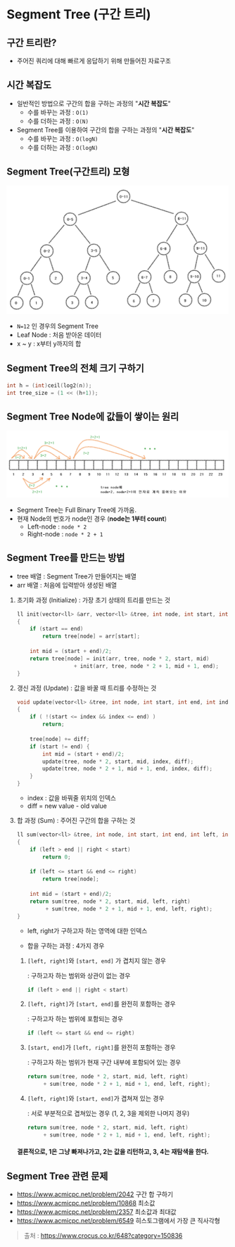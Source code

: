 # Segment Tree (구간 트리)

## 구간 트리란?

* 주어진 쿼리에 대해 빠르게 응답하기 위해 만들어진 자료구조



## 시간 복잡도

* 일반적인 방법으로 구간의 합을 구하는 과정의 "**시간 복잡도**"
  * 수를 바꾸는 과정 : `O(1)`
  * 수를 더하는 과정 : `O(N)`
* Segment Tree를 이용하여 구간의 합을 구하는 과정의 "**시간 복잡도**"
  * 수를 바꾸는 과정 : `O(logN)`
  * 수를 더하는 과정 : `O(logN)`



## Segment Tree(구간트리) 모형

![ModelOfSegmentTree](../images/Algorithm/ModelOfSegmentTree.png)

* `N=12` 인 경우의 Segment Tree
* Leaf Node : 처음 받아온 데이터
* x ~ y : x부터 y까지의 합



## Segment Tree의 전체 크기 구하기

```C++
int h = (int)ceil(log2(n));
int tree_size = (1 << (h+1));
```



## Segment Tree Node에 값들이 쌓이는 원리

![PrincipleOfSegmentTree](../images/Algorithm/PrincipleOfSegmentTree.png)

* Segment Tree는 Full Binary Tree에 가까움.
* 현재 Node의 번호가 node인 경우 (**node는 1부터 count**)
  * Left-node : `node * 2`
  * Right-node : `node * 2 + 1`



## Segment Tree를 만드는 방법

* tree 배열 : Segment Tree가 만들어지는 배열
* arr 배열 : 처음에 입력받아 생성된 배열



1. 초기화 과정 (Initialize) : 가장 초기 상태의 트리를 만드는 것

   ```C++
   ll init(vector<ll> &arr, vector<ll> &tree, int node, int start, int end)
   {
       if (start == end)
           return tree[node] = arr[start];
       
       int mid = (start + end)/2;
       return tree[node] = init(arr, tree, node * 2, start, mid)
           			 + init(arr, tree, node * 2 + 1, mid + 1, end);
   }
   ```

2. 갱신 과정 (Update) : 값을 바꿀 때 트리를 수정하는 것

   ```C++
   void update(vector<ll> &tree, int node, int start, int end, int index, ll diff)
   {
       if ( !(start <= index && index <= end) )
           return;
       
       tree[node] += diff;
       if (start != end) {
           int mid = (start + end)/2;
           update(tree, node * 2, start, mid, index, diff);
           update(tree, node * 2 + 1, mid + 1, end, index, diff);
       }
   }
   ```

   * index : 값을 바꿔줄 위치의 인덱스
   * diff = new value - old value

3. 합 과정 (Sum) : 주어진 구간의 합을 구하는 것

   ```C++
   ll sum(vector<ll> &tree, int node, int start, int end, int left, int right)
   {
       if (left > end || right < start)
           return 0;
       
       if (left <= start && end <= right)
           return tree[node];
       
       int mid = (start + end)/2;
       return sum(tree, node * 2, start, mid, left, right)
            + sum(tree, node * 2 + 1, mid + 1, end, left, right);
   }
   ```

   * left, right가 구하고자 하는 영역에 대한 인덱스

   * 합을 구하는 과정 : 4가지 경우


   1. `[left, right]`와  `[start, end]` 가 겹치지 않는 경우

      : 구하고자 하는 범위와 상관이 없는 경우

      ```C++
      if (left > end || right < start)
      ```

   2. `[left, right]`가  `[start, end]`를 완전히 포함하는 경우

      : 구하고자 하는 범위에 포함되는 경우

      ```C++
      if (left <= start && end <= right)
      ```

   3. `[start, end]`가  `[left, right]`를 완전히 포함하는 경우

      : 구하고자 하는 범위가 현재 구간 내부에 포함되어 있는 경우

      ```C++
      return sum(tree, node * 2, start, mid, left, right)
           + sum(tree, node * 2 + 1, mid + 1, end, left, right);
      ```

   4. `[left, right]`와 `[start, end]`가 겹쳐져 있는 경우

      : 서로 부분적으로 겹쳐있는 경우 (1, 2, 3을 제외한 나머지 경우)

      ```C++
      return sum(tree, node * 2, start, mid, left, right)
           + sum(tree, node * 2 + 1, mid + 1, end, left, right);
      ```



   #### 결론적으로, 1은 그냥 빠져나가고, 2는 값을 리턴하고, 3, 4는 재탐색을 한다.



## Segment Tree 관련 문제

* <https://www.acmicpc.net/problem/2042> 구간 합 구하기
* <https://www.acmicpc.net/problem/10868> 최소값 
* <https://www.acmicpc.net/problem/2357> 최소값과 최대값 
* <https://www.acmicpc.net/problem/6549> 히스토그램에서 가장 큰 직사각형 





> 출처 : https://www.crocus.co.kr/648?category=150836